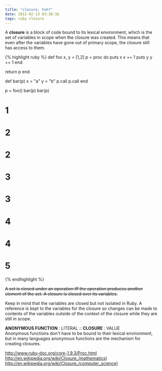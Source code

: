 ```yaml
---
title: "closure, huh?"
date: 2012-02-13 03:38:16
tags: ruby closure
---
```


<p>
A <b>closure</b> is a block of code bound to its lexical environment, which is the set of variables in scope when the closure was created. This means that even after the variables have gone out of primary scope, the closure still has access to them.

{% highlight ruby %}
def foo
  x, y = [1,2]
  p = proc do
    puts x
    x += 1
    puts y
    y += 1
  end

  return p
end

def bar(p)
  x = "a"
  y = "b"
  p.call
  p.call
end


p = foo()
bar(p)
bar(p)

# 1
# 2
# 2
# 3
# 3
# 4
# 4
# 5

{% endhighlight %}
</p>

<p>
<del>
A set is closed under an operation iff the operation produces another element of the set. A closure is closed over its variables.
</del>
</p>

<p>
Keep in mind that the variables are closed but not isolated in Ruby. A reference is kept to the variables for the closure so changes can be made to contents of the variables outside of the context of the closure while they are still in scope.
</p>

<p>
<b>ANONYMOUS FUNCTION</b> : LITERAL :: <b>CLOSURE</b> : VALUE
<br />
Anonymous functions don't have to be bound to their lexical environment, but in many languages anonymous functions are the mechanism for creating closures.
</p>

<p>
<a href="http://www.ruby-doc.org/core-1.9.3/Proc.html">http://www.ruby-doc.org/core-1.9.3/Proc.html</a>
<a href="http://en.wikipedia.org/wiki/Closure_(mathematics)">http://en.wikipedia.org/wiki/Closure_(mathematics)</a>
<a href="http://en.wikipedia.org/wiki/Closure_(computer_science)">http://en.wikipedia.org/wiki/Closure_(computer_science)</a>
</p>
